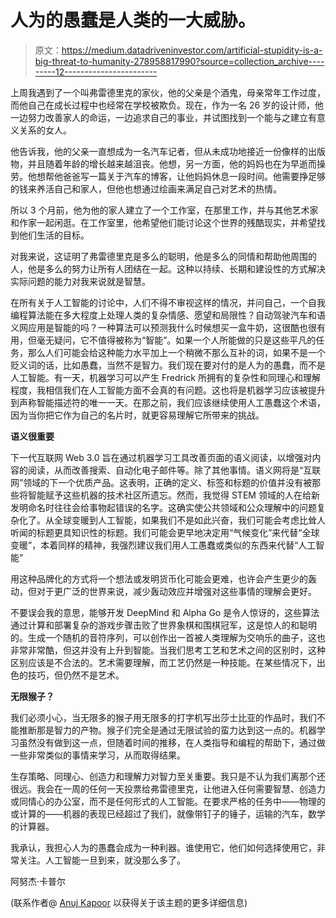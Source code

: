 # 人为的愚蠢是人类的一大威胁。

> 原文：<https://medium.datadriveninvestor.com/artificial-stupidity-is-a-big-threat-to-humanity-278958817990?source=collection_archive---------12----------------------->

上周我遇到了一个叫弗雷德里克的家伙，他的父亲是个酒鬼，母亲常年工作过度，而他自己在成长过程中也经常在学校被欺负。现在，作为一名 26 岁的设计师，他一边努力改善家人的命运，一边追求自己的事业，并试图找到一个能与之建立有意义关系的女人。

他告诉我，他的父亲一直想成为一名汽车记者，但从未成功地接近一份像样的出版物，并且随着年龄的增长越来越沮丧。他想，另一方面，他的妈妈也在为早逝而操劳。他想帮他爸爸写一篇关于汽车的博客，让他妈妈休息一段时间。他需要挣足够的钱来养活自己和家人，但他也想通过绘画来满足自己对艺术的热情。

所以 3 个月前，他为他的家人建立了一个工作室，在那里工作，并与其他艺术家和作家一起闲逛。在工作室里，他希望他们能讨论这个世界的残酷现实，并希望找到他们生活的目标。

对我来说，这证明了弗雷德里克是多么的聪明，他是多么的同情和帮助他周围的人，他是多么的努力让所有人团结在一起。这种以持续、长期和建设性的方式解决实际问题的能力对我来说就是智慧。

在所有关于人工智能的讨论中，人们不得不审视这样的情况，并问自己，一个自我编程算法能在多大程度上处理人类的复杂情感、愿望和局限性？自动驾驶汽车和语义网应用是智能的吗？一种算法可以预测我什么时候想买一盒牛奶，这很酷也很有用，但毫无疑问，它不值得被称为“智能”。如果一个人所能做的只是这些平凡的任务，那么人们可能会给这种能力水平加上一个稍微不那么互补的词，如果不是一个贬义词的话，比如愚蠢，当然不是智力。我们现在要对付的是人为的愚蠢，而不是人工智能。有一天，机器学习可以产生 Fredrick 所拥有的复杂性和同理心和理解程度，我相信我们在人工智能方面不会真的有问题。这也将是机器学习应该被提升到声称智能描述符的唯一一天。在那之前，我们应该继续使用人工愚蠢这个术语，因为当你把它作为自己的名片时，就更容易理解它所带来的挑战。

**语义很重要**

下一代互联网 Web 3.0 旨在通过机器学习工具改善页面的语义阅读，以增强对内容的阅读，从而改善搜索、自动化电子邮件等。除了其他事情。语义网将是“互联网”领域的下一个优质产品。这表明，正确的定义、标签和标题的价值并没有被那些将智能赋予这些机器的技术社区所遗忘。然而，我觉得 STEM 领域的人在给新发明命名时往往会给事物起错误的名字。这确实使公共领域和公众理解中的问题复杂化了。从全球变暖到人工智能，如果我们不是如此兴奋，我们可能会考虑比耸人听闻的标题更具知识性的标题。我们可能会更早地决定用“气候变化”来代替“全球变暖”，本着同样的精神，我强烈建议我们用人工愚蠢或类似的东西来代替“人工智能”

用这种品牌化的方式将一个想法或发明货币化可能会更难，也许会产生更少的轰动，但对于更广泛的世界来说，减少轰动效应并增强对这些事情的理解会更好。

不要误会我的意思，能够开发 DeepMind 和 Alpha Go 是令人惊讶的，这些算法通过计算和部署复杂的游戏步骤击败了世界象棋和围棋冠军，这是惊人的和聪明的。生成一个随机的音符序列，可以创作出一首被人类理解为交响乐的曲子，这也非常非常酷，但这并没有上升到智能。当我们思考工艺和艺术之间的区别时，这种区别应该是不合法的。艺术需要理解，而工艺仍然是一种技能。在某些情况下，出色的技巧，但仍然不是艺术。

**无限猴子？**

我们必须小心，当无限多的猴子用无限多的打字机写出莎士比亚的作品时，我们不能推断那是智力的产物。猴子们完全是通过无限试验的蛮力达到这一点的。机器学习虽然没有做到这一点，但随着时间的推移，在人类指导和编程的帮助下，通过做一些非常类似的事情来学习，从而取得结果。

生存策略、同理心、创造力和理解力对智力至关重要。我只是不认为我们离那个还很远。我会在一周的任何一天投票给弗雷德里克，让他进入任何需要智慧、创造力或同情心的办公室，而不是任何形式的人工智能。在要求严格的任务中——物理的或计算的——机器的表现已经超过了我们，就像带钉子的锤子，运输的汽车，数学的计算器。

我承认，我担心人为的愚蠢会成为一种利器。谁使用它，他们如何选择使用它，非常关注。人工智能一旦到来，就没那么多了。

阿努杰·卡普尔

(联系作者@ [Anuj Kapoor](https://medium.com/u/2da1d47e5cf0?source=post_page-----278958817990--------------------------------) 以获得关于该主题的更多详细信息)